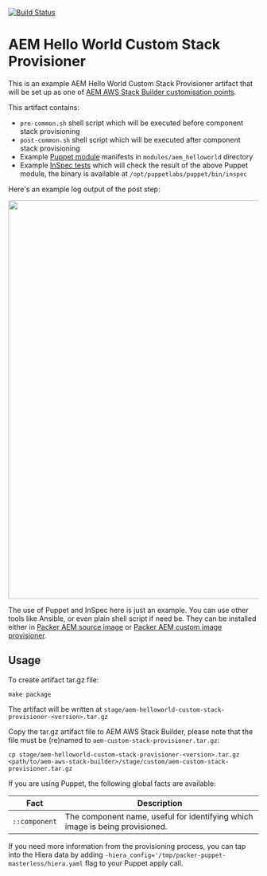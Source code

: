 [![Build Status](https://img.shields.io/travis/shinesolutions/aem-helloworld-custom-stack-provisioner.svg)](http://travis-ci.org/shinesolutions/aem-helloworld-custom-stack-provisioner)

# AEM Hello World Custom Stack Provisioner

This is an example AEM Hello World Custom Stack Provisioner artifact that will be set up as one of [AEM AWS Stack Builder customisation points](https://github.com/shinesolutions/aem-aws-stack-builder/blob/master/docs/customisation-points.md#custom-stack-provisioner).

This artifact contains:
* `pre-common.sh` shell script which will be executed before component stack provisioning
* `post-common.sh` shell script which will be executed after component stack provisioning
* Example [Puppet module](https://puppet.com/docs/puppet/5.3/modules_fundamentals.html) manifests in `modules/aem_helloworld` directory
* Example [InSpec tests](https://www.inspec.io/) which will check the result of the above Puppet module, the binary is available at `/opt/puppetlabs/puppet/bin/inspec`

Here's an example log output of the post step:

<img src="https://raw.githubusercontent.com/shinesolutions/aem-helloworld-custom-stack-provisioner/master/docs/post-step-log.png" width="800"/>

The use of Puppet and InSpec here is just an example. You can use other tools like Ansible, or even plain shell script if need be. They can be installed either in [Packer AEM source image](https://github.com/shinesolutions/packer-aem/blob/master/docs/customisation-points.md#source-image) or [Packer AEM custom image provisioner](https://github.com/shinesolutions/packer-aem/blob/master/docs/customisation-points.md#custom-image-provisioner).

## Usage

To create artifact tar.gz file:

    make package

The artifact will be written at `stage/aem-helloworld-custom-stack-provisioner-<version>.tar.gz`

Copy the tar.gz artifact file to AEM AWS Stack Builder, please note that the file must be (re)named to `aem-custom-stack-provisioner.tar.gz`:

    cp stage/aem-helloworld-custom-stack-provisioner-<version>.tar.gz <path/to/aem-aws-stack-builder>/stage/custom/aem-custom-stack-provisioner.tar.gz

If you are using Puppet, the following global facts are available:

| Fact | Description |
|------|-------------|
| `::component` | The component name, useful for identifying which image is being provisioned.

If you need more information from the provisioning process, you can tap into the Hiera data by adding `-hiera_config='/tmp/packer-puppet-masterless/hiera.yaml` flag to your Puppet apply call.

